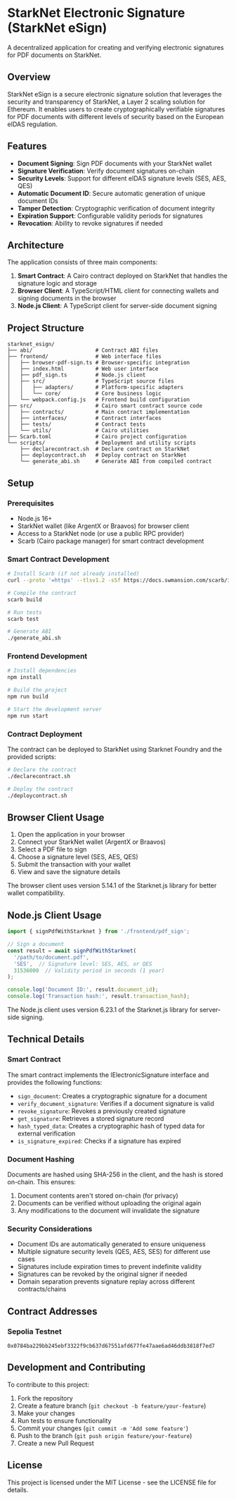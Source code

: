 # StarkNet Electronic Signature (StarkNet eSign)

A decentralized application for creating and verifying electronic signatures for PDF documents on StarkNet.

## Overview

StarkNet eSign is a secure electronic signature solution that leverages the security and transparency of StarkNet, a Layer 2 scaling solution for Ethereum. It enables users to create cryptographically verifiable signatures for PDF documents with different levels of security based on the European eIDAS regulation.

## Features

- **Document Signing**: Sign PDF documents with your StarkNet wallet
- **Signature Verification**: Verify document signatures on-chain
- **Security Levels**: Support for different eIDAS signature levels (SES, AES, QES)
- **Automatic Document ID**: Secure automatic generation of unique document IDs
- **Tamper Detection**: Cryptographic verification of document integrity
- **Expiration Support**: Configurable validity periods for signatures
- **Revocation**: Ability to revoke signatures if needed

## Architecture

The application consists of three main components:

1. **Smart Contract**: A Cairo contract deployed on StarkNet that handles the signature logic and storage
2. **Browser Client**: A TypeScript/HTML client for connecting wallets and signing documents in the browser
3. **Node.js Client**: A TypeScript client for server-side document signing

## Project Structure

```
starknet_esign/
├── abi/                    # Contract ABI files
├── frontend/               # Web interface files
│   ├── browser-pdf-sign.ts # Browser-specific integration
│   ├── index.html          # Web user interface
│   ├── pdf_sign.ts         # Node.js client
│   ├── src/                # TypeScript source files
│   │   ├── adapters/       # Platform-specific adapters
│   │   └── core/           # Core business logic
│   └── webpack.config.js   # Frontend build configuration
├── src/                    # Cairo smart contract source code
│   ├── contracts/          # Main contract implementation
│   ├── interfaces/         # Contract interfaces
│   ├── tests/              # Contract tests
│   └── utils/              # Cairo utilities
├── Scarb.toml              # Cairo project configuration
└── scripts/                # Deployment and utility scripts
    ├── declarecontract.sh  # Declare contract on StarkNet
    ├── deploycontract.sh   # Deploy contract on StarkNet
    └── generate_abi.sh     # Generate ABI from compiled contract
```

## Setup

### Prerequisites

- Node.js 16+
- StarkNet wallet (like ArgentX or Braavos) for browser client
- Access to a StarkNet node (or use a public RPC provider)
- Scarb (Cairo package manager) for smart contract development

### Smart Contract Development

```bash
# Install Scarb (if not already installed)
curl --proto '=https' --tlsv1.2 -sSf https://docs.swmansion.com/scarb/install.sh | sh

# Compile the contract
scarb build

# Run tests
scarb test

# Generate ABI
./generate_abi.sh
```

### Frontend Development

```bash
# Install dependencies
npm install

# Build the project
npm run build

# Start the development server
npm run start
```

### Contract Deployment

The contract can be deployed to StarkNet using Starknet Foundry and the provided scripts:

```bash
# Declare the contract
./declarecontract.sh

# Deploy the contract
./deploycontract.sh
```

## Browser Client Usage

1. Open the application in your browser
2. Connect your StarkNet wallet (ArgentX or Braavos)
3. Select a PDF file to sign
4. Choose a signature level (SES, AES, QES)
5. Submit the transaction with your wallet
6. View and save the signature details

The browser client uses version 5.14.1 of the Starknet.js library for better wallet compatibility.

## Node.js Client Usage

```typescript
import { signPdfWithStarknet } from './frontend/pdf_sign';

// Sign a document
const result = await signPdfWithStarknet(
  '/path/to/document.pdf',
  'SES',  // Signature level: SES, AES, or QES
  31536000  // Validity period in seconds (1 year)
);

console.log('Document ID:', result.document_id);
console.log('Transaction hash:', result.transaction_hash);
```

The Node.js client uses version 6.23.1 of the Starknet.js library for server-side signing.

## Technical Details

### Smart Contract

The smart contract implements the IElectronicSignature interface and provides the following functions:

- `sign_document`: Creates a cryptographic signature for a document
- `verify_document_signature`: Verifies if a document signature is valid
- `revoke_signature`: Revokes a previously created signature
- `get_signature`: Retrieves a stored signature record
- `hash_typed_data`: Creates a cryptographic hash of typed data for external verification
- `is_signature_expired`: Checks if a signature has expired

### Document Hashing

Documents are hashed using SHA-256 in the client, and the hash is stored on-chain. This ensures:

1. Document contents aren't stored on-chain (for privacy)
2. Documents can be verified without uploading the original again
3. Any modifications to the document will invalidate the signature

### Security Considerations

- Document IDs are automatically generated to ensure uniqueness
- Multiple signature security levels (QES, AES, SES) for different use cases
- Signatures include expiration times to prevent indefinite validity
- Signatures can be revoked by the original signer if needed
- Domain separation prevents signature replay across different contracts/chains

## Contract Addresses

### Sepolia Testnet
```
0x0784ba229bb245ebf3322f9cb637d67551afd677fe47aae6ad46ddb3818f7ed7
```

## Development and Contributing

To contribute to this project:

1. Fork the repository
2. Create a feature branch (`git checkout -b feature/your-feature`)
3. Make your changes
4. Run tests to ensure functionality
5. Commit your changes (`git commit -m 'Add some feature'`)
6. Push to the branch (`git push origin feature/your-feature`)
7. Create a new Pull Request

## License

This project is licensed under the MIT License - see the LICENSE file for details.